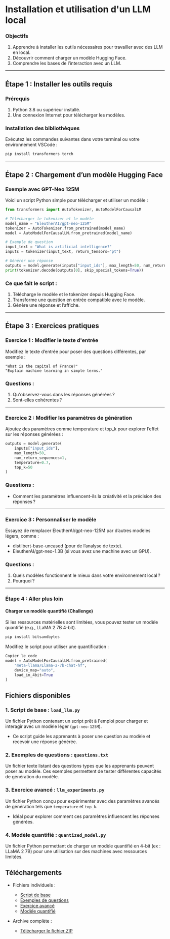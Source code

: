 # Installation et utilisation d'un LLM local
### Objectifs
1. Apprendre à installer les outils nécessaires pour travailler avec des LLM en local.
2. Découvrir comment charger un modèle Hugging Face.
3. Comprendre les bases de l’interaction avec un LLM.

---

## Étape 1 : Installer les outils requis
### Prérequis
1. Python 3.8 ou supérieur installé.
2. Une connexion Internet pour télécharger les modèles.

### Installation des bibliothèques
Exécutez les commandes suivantes dans votre terminal ou votre environnement VSCode :

```bash
pip install transformers torch
```

---

## Étape 2 : Chargement d’un modèle Hugging Face
### Exemple avec GPT-Neo 125M
Voici un script Python simple pour télécharger et utiliser un modèle :

```python
from transformers import AutoTokenizer, AutoModelForCausalLM

# Télécharger le tokenizer et le modèle
model_name = "EleutherAI/gpt-neo-125M"
tokenizer = AutoTokenizer.from_pretrained(model_name)
model = AutoModelForCausalLM.from_pretrained(model_name)

# Exemple de question
input_text = "What is artificial intelligence?"
inputs = tokenizer(input_text, return_tensors="pt")

# Générer une réponse
outputs = model.generate(inputs["input_ids"], max_length=50, num_return_sequences=1)
print(tokenizer.decode(outputs[0], skip_special_tokens=True))
```

### Ce que fait le script :
1. Télécharge le modèle et le tokenizer depuis Hugging Face.
2. Transforme une question en entrée compatible avec le modèle.
3. Génère une réponse et l’affiche.

---

## Étape 3 : Exercices pratiques
### Exercice 1 : Modifier le texte d'entrée
Modifiez le texte d’entrée pour poser des questions différentes, par exemple :

```text
"What is the capital of France?"
"Explain machine learning in simple terms."
```

### Questions : 
1. Qu'observez-vous dans les réponses générées ?
2. Sont-elles cohérentes ?

---

### Exercice 2 : Modifier les paramètres de génération
Ajoutez des paramètres comme temperature et top_k pour explorer l’effet sur les réponses générées :

```python
outputs = model.generate(
    inputs["input_ids"],
    max_length=50,
    num_return_sequences=1,
    temperature=0.7,
    top_k=50
)
```

### Questions : 
- Comment les paramètres influencent-ils la créativité et la précision des réponses ?

---

### Exercice 3 : Personnaliser le modèle
Essayez de remplacer EleutherAI/gpt-neo-125M par d’autres modèles légers, comme :

- distilbert-base-uncased (pour de l’analyse de texte).
- EleutherAI/gpt-neo-1.3B (si vous avez une machine avec un GPU).
### Questions : 
1. Quels modèles fonctionnent le mieux dans votre environnement local ?
2. Pourquoi ?

---

### Étape 4 : Aller plus loin
#### Charger un modèle quantifié (Challenge)
Si les ressources matérielles sont limitées, vous pouvez tester un modèle quantifié (e.g., LLaMA 2 7B 4-bit).

```bash
pip install bitsandbytes
```

Modifiez le script pour utiliser une quantification :

```python
Copier le code
model = AutoModelForCausalLM.from_pretrained(
    "meta-llama/Llama-2-7b-chat-hf",
    device_map="auto",
    load_in_4bit=True
)
```

## Fichiers disponibles

### 1. Script de base : `load_llm.py`
Un fichier Python contenant un script prêt à l'emploi pour charger et interagir avec un modèle léger (`gpt-neo-125M`). 
- Ce script guide les apprenants à poser une question au modèle et recevoir une réponse générée.

### 2. Exemples de questions : `questions.txt`
Un fichier texte listant des questions types que les apprenants peuvent poser au modèle. Ces exemples permettent de tester différentes capacités de génération du modèle.

### 3. Exercice avancé : `llm_experiments.py`
Un fichier Python conçu pour expérimenter avec des paramètres avancés de génération tels que `temperature` et `top_k`. 
- Idéal pour explorer comment ces paramètres influencent les réponses générées.

### 4. Modèle quantifié : `quantized_model.py`
Un fichier Python permettant de charger un modèle quantifié en 4-bit (ex : LLaMA 2 7B) pour une utilisation sur des machines avec ressources limitées.

## Téléchargements

- Fichiers individuels :
  - [Script de base](./load_llm.py)
  - [Exemples de questions](./questions.txt)
  - [Exercice avancé](./llm_experiments.py)
  - [Modèle quantifié](./quantized_model.py)

- Archive complète :
  - [Télécharger le fichier ZIP](./llm_support_files.zip)